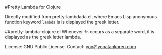 #Pretty Lambda for Clojure

Directly modified from pretty-lambdada.el, where Emacs Lisp anonymous function keyword `lambda` is is displayed the greek letter.

##pretty-lambda-clojure.el
Whenever `fn` occurs as a separate word, it is displayed as the greek letter lambda.

License: GNU Public License.
Contact: yon@yonatankoren.com
